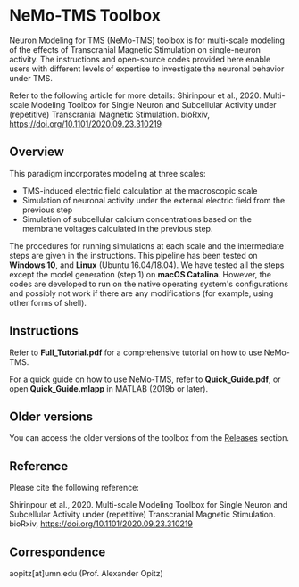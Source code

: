 # NeMo-TMS Toolbox
Neuron Modeling for TMS (NeMo-TMS) toolbox is for multi-scale modeling of the effects of Transcranial Magnetic Stimulation on single-neuron activity. The instructions and open-source codes provided here enable users with different levels of expertise to investigate the neuronal behavior under TMS.

Refer to the following article for more details:
Shirinpour et al., 2020. Multi-scale Modeling Toolbox for Single Neuron and Subcellular Activity under (repetitive) Transcranial Magnetic Stimulation. bioRxiv, https://doi.org/10.1101/2020.09.23.310219

## Overview
This paradigm incorporates modeling at three scales:

- TMS-induced electric field calculation at the macroscopic scale 
- Simulation of neuronal activity under the external electric field from the previous step
- Simulation of subcellular calcium concentrations based on the membrane voltages calculated in the previous step.

The procedures for running simulations at each scale and the intermediate steps are given in the instructions. This pipeline has been tested on **Windows 10**, and **Linux** (Ubuntu 16.04/18.04). We have tested all the steps except the model generation (step 1) on **macOS Catalina**. However, the codes are developed to run on the native operating system's configurations and possibly not work if there are any modifications (for example, using other forms of shell).

## Instructions
Refer to **Full_Tutorial.pdf** for a comprehensive tutorial on how to use NeMo-TMS.

For a quick guide on how to use NeMo-TMS, refer to **Quick_Guide.pdf**, or open **Quick_Guide.mlapp** in MATLAB (2019b or later).

## Older versions
You can access the older versions of the toolbox from the [Releases](https://github.com/OpitzLab/NeMo-TMS/releases) section.

## Reference
Please cite the following reference:

Shirinpour et al., 2020. Multi-scale Modeling Toolbox for Single Neuron and Subcellular Activity under (repetitive) Transcranial Magnetic Stimulation. bioRxiv, https://doi.org/10.1101/2020.09.23.310219

## Correspondence
aopitz[at]umn.edu (Prof. Alexander Opitz)

